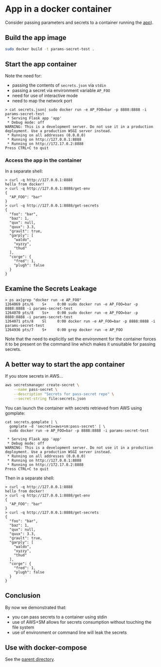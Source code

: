# App in a docker container

Consider passing parameters and secrets to a container running the
[app](README.md)).

## Build the app image

```sh
sudo docker build -t params-secret-test .
```

## Start the app container

Note the need for:

* passing the contents of `secrets.json` via `stdin`
* passing a secret via environment variable `AP_FOO`
* need for use of interactive mode
* need to map the network port

```
> cat secrets.json| sudo docker run -e AP_FOO=bar -p 8888:8888 -i params-secret-test
 * Serving Flask app 'app'
 * Debug mode: off
WARNING: This is a development server. Do not use it in a production deployment. Use a production WSGI server instead.
 * Running on all addresses (0.0.0.0)
 * Running on http://127.0.0.1:8888
 * Running on http://172.17.0.2:8888
Press CTRL+C to quit
```

### Access the app in the container

In a separate shell:
```
> curl -q http://127.0.0.1:8888
hello from docker!
> curl -q http://127.0.0.1:8888/get-env
{
  "AP_FOO": "bar"
}
> curl -q http://127.0.0.1:8888/get-secrets
{
  "foo": "bar",
  "baz": 1,
  "qux": null,
  "quux": 3.3,
  "grault": true,
  "garply": [
    "waldo",
    "xyzzy",
    "thud"
  ],
  "corge": {
    "fred": 1,
    "plugh": false
  }
}
```

## Examine the Secrets Leakage

```
> ps ax|grep "docker run -e AP_FOO"
1264069 pts/6    S+     0:00 sudo docker run -e AP_FOO=bar -p 8888:8888 -i params-secret-test
1264070 pts/8    Ss+    0:00 sudo docker run -e AP_FOO=bar -p 8888:8888 -i params-secret-test
1264071 pts/8    Sl     0:00 docker run -e AP_FOO=bar -p 8888:8888 -i params-secret-test
1264936 pts/7    S+     0:00 grep docker run -e AP_FOO
```

Note that the need to explicitly set the environment for the container forces
it to be present on the command line which makes it unsuitable for passing
secrets.

## A better way to start the app container

If you store secrets in AWS...

```sh
aws secretsmanager create-secret \
    --name pass-secret \
    --description "Secrets for pass-secret repo" \
    --secret-string file:secrets.json
```

You can launch the container with secrets retrieved from AWS using gomplate:

```
cat secrets.gomplate | \
  gomplate -d 'secrets=aws+sm:pass-secret' | \
  sudo docker run -e AP_FOO=bar -p 8888:8888 -i params-secret-test

 * Serving Flask app 'app'
 * Debug mode: off
WARNING: This is a development server. Do not use it in a production deployment. Use a production WSGI server instead.
 * Running on all addresses (0.0.0.0)
 * Running on http://127.0.0.1:8888
 * Running on http://172.17.0.2:8888
Press CTRL+C to quit
```

Then in a separate shell:
```
> curl -q http://127.0.0.1:8888
hello from docker!
> curl -q http://127.0.0.1:8888/get-env
{
  "AP_FOO": "bar"
}
> curl -q http://127.0.0.1:8888/get-secrets
{
  "foo": "bar",
  "baz": 1,
  "qux": null,
  "quux": 3.3,
  "grault": true,
  "garply": [
    "waldo",
    "xyzzy",
    "thud"
  ],
  "corge": {
    "fred": 1,
    "plugh": false
  }
}
```
## Conclusion

By now we demonstrated that:

* you can pass secrets to a container using stdin
* use of AWS+SM allows for secrets consumption without touching the file system
* use of environment or command line will leak the secrets

## Use with docker-compose

See the [parent directory](../).
